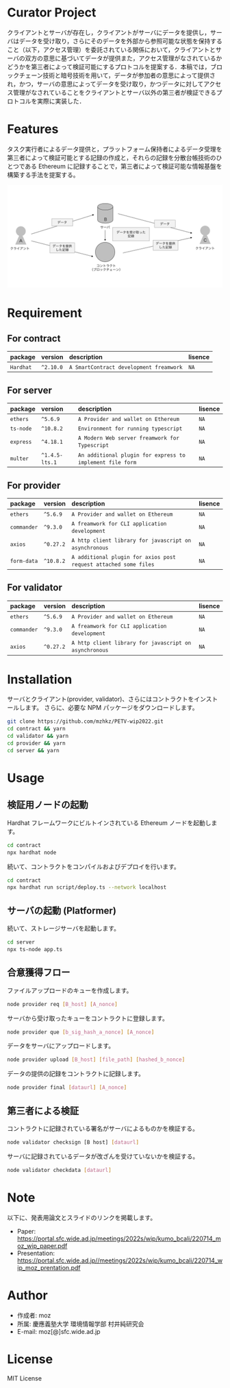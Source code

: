 # Curator Project

クライアントとサーバが存在し，クライアントがサーバにデータを提供し，サーバはデータを受け取り，さらにそのデータを外部から参照可能な状態を保持すること（以下，アクセス管理）を委託されている関係において，クライアントとサーバの双方の意思に基づいてデータが提供また，アクセス管理がなされているかどうかを第三者によって検証可能にするプロトコルを提案する．本稿では，ブロックチェーン技術と暗号技術を用いて，データが参加者の意思によって提供され，かつ，サーバの意思によってデータを受け取り，かつデータに対してアクセス管理がなされていることをクライアントとサーバ以外の第三者が検証できるプロトコルを実際に実装した．

# Features

タスク実行者によるデータ提供と，プラットフォーム保持者によるデータ受理を第三者によって検証可能とする記録の作成と，それらの記録を分散台帳技術のひとつである Ethereum に記録することで，第三者によって検証可能な情報基盤を構築する手法を提案する。

![データフローと全体のアーキテクチャ](/figures/Fig1.jpg)

# Requirement

## For contract

| package   | version   | description                             | lisence |
| :-------- | :-------- | :-------------------------------------- | :------ |
| `Hardhat` | `^2.10.0` | `A SmartContract development freamwork` | `NA`    |

## For server

| package   | version        | description                                               | lisence |
| :-------- | :------------- | :-------------------------------------------------------- | :------ |
| `ethers`  | `^5.6.9`       | `A Provider and wallet on Ethereum`                       | `NA`    |
| `ts-node` | `^10.8.2`      | `Environment for running typescript`                      | `NA`    |
| `express` | `^4.18.1`      | `A Modern Web server freamwork for Typescript`            | `NA`    |
| `multer`  | `^1.4.5-lts.1` | `An additional plugin for express to implement file form` | `NA`    |

## For provider

| package     | version   | description                                                      | lisence |
| :---------- | :-------- | :--------------------------------------------------------------- | :------ |
| `ethers`    | `^5.6.9`  | `A Provider and wallet on Ethereum`                              | `NA`    |
| `commander` | `^9.3.0`  | `A freamwork for CLI application development`                    | `NA`    |
| `axios`     | `^0.27.2` | `A http client library for javascript on asynchronous`           | `NA`    |
| `form-data` | `^10.8.2` | `A additional plugin for axios post request attached some files` | `NA`    |

## For validator

| package     | version   | description                                            | lisence |
| :---------- | :-------- | :----------------------------------------------------- | :------ |
| `ethers`    | `^5.6.9`  | `A Provider and wallet on Ethereum`                    | `NA`    |
| `commander` | `^9.3.0`  | `A freamwork for CLI application development`          | `NA`    |
| `axios`     | `^0.27.2` | `A http client library for javascript on asynchronous` | `NA`    |

# Installation

サーバとクライアント(provider, validator)、さらにはコントラクトをインストールします。
さらに、必要な NPM パッケージをダウンロードします。

```bash
git clone https://github.com/mzhkz/PETV-wip2022.git
cd contract && yarn
cd validator && yarn
cd provider && yarn
cd server && yarn
```

# Usage

## 検証用ノードの起動

Hardhat フレームワークにビルトインされている Ethereum ノードを起動します。

```bash
cd contract
npx hardhat node
```

続いて、コントラクトをコンパイルおよびデプロイを行います。

```bash
cd contract
npx hardhat run script/deploy.ts --network localhost
```

## サーバの起動 (Platformer)

続いて、ストレージサーバを起動します。

```bash
cd server
npx ts-node app.ts
```

## 合意獲得フロー

ファイルアップロードのキューを作成します。

```bash
node provider req [B_host] [A_nonce]
```

サーバから受け取ったキューをコントラクトに登録します。

```bash
node provider que [b_sig_hash_a_nonce] [A_nonce]
```

データをサーバにアップロードします。

```bash
node provider upload [B_host] [file_path] [hashed_b_nonce]
```

データの提供の記録をコントラクトに記録します。

```bash
node provider final [dataurl] [A_nonce]
```

## 第三者による検証

コントラクトに記録されている署名がサーバによるものかを検証する。

```bash
node validator checksign [B host] [dataurl]
```

サーバに記録されているデータが改ざんを受けていないかを検証する。

```bash
node validator checkdata [dataurl]
```

# Note

以下に、発表用論文とスライドのリンクを掲載します。

- Paper: https://portal.sfc.wide.ad.jp/meetings/2022s/wip/kumo_bcali/220714_moz_wip_paper.pdf
- Presentation: https://portal.sfc.wide.ad.jp//meetings/2022s/wip/kumo_bcali/220714_wip_moz_prentation.pdf

# Author

- 作成者: moz
- 所属: 慶應義塾大学 環境情報学部 村井純研究会
- E-mail: moz[@]sfc.wide.ad.jp

# License

MIT License
